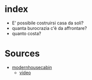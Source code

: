# index

- E' possibile costruirsi casa da soli?
- quanta burocrazia c'è da affrontare?
- quanto costa?

# Sources

- [modernhousecabin](https://www.modernhousecabin.com/shop/p/step-by-step-guide)
    - [video](https://www.youtube.com/watch?v=fkVfX2hUlc8)
